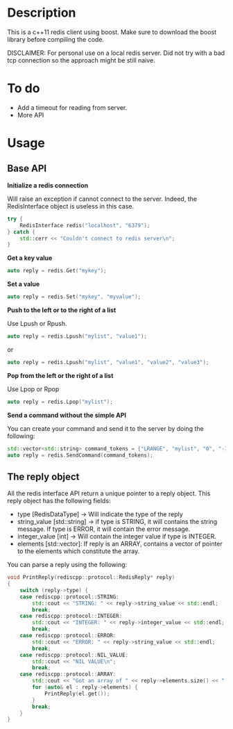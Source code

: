 Description
===========

This is a c++11 redis client using boost.
Make sure to download the boost library before compiling the code.

DISCLAIMER: For personal use on a local redis server. Did not try with a bad
tcp connection so the approach might be still naive.

To do
=====

* Add a timeout for reading from server.
* More API

Usage
=====

Base API
--------

**Initialize a redis connection**

Will raise an exception if cannot connect to the server. Indeed, the RedisInterface
object is useless in this case.

```c++
try {
    RedisInterface redis("localhost", "6379");
} catch {
    std::cerr << "Couldn't connect to redis server\n";
}
```

**Get a key value**

```c++
auto reply = redis.Get("mykey");
```

**Set a value**

```c++
auto reply = redis.Set("mykey", "myvalue");
```

**Push to the left or to the right of a list**

Use Lpush or Rpush.

```c++
auto reply = redis.Lpush("mylist", "value1");
```

or

```c++
auto reply = redis.Lpush("mylist", "value1", "value2", "value3");
```

**Pop from the left or the right of a list**

Use Lpop or Rpop

```c++
auto reply = redis.Lpop("mylist");
```

**Send a command without the simple API**

You can create your command and send it to the server by doing the following:

```c++
std::vector<std::string> command_tokens = {"LRANGE", "mylist", "0", "-1"};
auto reply = redis.SendCommand(command_tokens);
```

The reply object
----------------

All the redis interface API return a unique pointer to a reply object. This reply
object has the following fields:

* type [RedisDataType] -> Will indicate the type of the reply
* string_value [std::string] -> if type is STRING, it will contains the string message.
If type is ERROR, it will contain the error message.
* integer_value [int] -> Will contain the integer value if type is INTEGER.
* elements [std::vector<RedisReplyPtr>]: If reply is an ARRAY, contains a vector of
pointer to the elements which constitute the array.

You can parse a reply using the following:

```c++
void PrintReply(rediscpp::protocol::RedisReply* reply)
{
    switch (reply->type) {
    case rediscpp::protocol::STRING:
        std::cout << "STRING: " << reply->string_value << std::endl;
        break;
    case rediscpp::protocol::INTEGER:
        std::cout << "INTEGER: " << reply->integer_value << std::endl;
        break;
    case rediscpp::protocol::ERROR:
        std::cout << "ERROR: " << reply->string_value << std::endl;
        break;
    case rediscpp::protocol::NIL_VALUE:
        std::cout << "NIL VALUE\n";
        break;
    case rediscpp::protocol::ARRAY:
        std::cout << "Got an array of " << reply->elements.size() << " elements\n";
        for (auto& el : reply->elements) {
            PrintReply(el.get());
        }
        break;
    }
}
```
